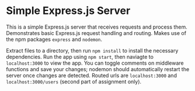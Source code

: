 # Simple Express.js Server
This is a simple Express.js server that receives requests and process them. Demonstrates basic Express.js request handling and routing. Makes use of the npm packages `express` and `nodemon`.

Extract files to a directory, then run `npm install` to install the necessary dependencies. Run the app using `npm start`, then naviagte to `localhost:3000` to view the app. You can toggle comments on middleware functions and save your changes; nodemon should automatically restart the server once changes are detected. Routed urls are `localhost:3000` and `localhost:3000/users` (second part of assignment only).